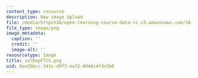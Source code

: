 ```yaml
---
content_type: resource
description: New image Upload
file: /media/https%3A/open-learning-course-data-rc.s3.amazonaws.com/16-90-computational-methods-in-aerospace-engineering-spring-2014/6ae2bbcc341cd9f3ea72604dc4fdc5b6_solDepFTCS.png
file_type: image/png
image_metadata:
  caption: ''
  credit: ''
  image-alt: ''
resourcetype: Image
title: solDepFTCS.png
uid: 6ae2bbcc-341c-d9f3-ea72-604dc4fdc5b6
---
```


